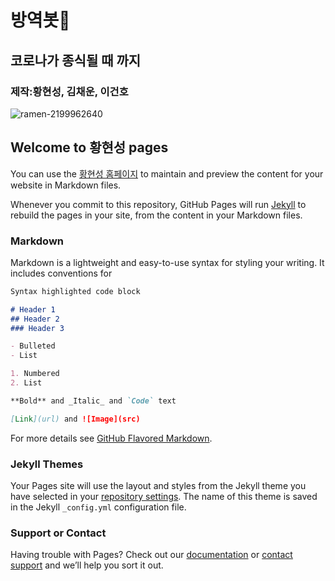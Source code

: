 # 방역봇👀
## 코로나가 종식될 때 까지
### 제작:황현성, 김채운, 이건호 


![ramen-2199962640](https://pixabay.com/get/gb5a67f1dbb06096262900f23dac751187301e1a815a6f564aa2fa730182a0a5ffa3a75da3993f90a71ffe4f71b8a4573_640.png)



## Welcome to 황현성 pages

You can use the [황현성 홈페이지](https://hhs1260.github.io/quarantinebot/) to maintain and preview the content for your website in Markdown files.

Whenever you commit to this repository, GitHub Pages will run [Jekyll](https://jekyllrb.com/) to rebuild the pages in your site, from the content in your Markdown files.

### Markdown

Markdown is a lightweight and easy-to-use syntax for styling your writing. It includes conventions for

```markdown
Syntax highlighted code block

# Header 1
## Header 2
### Header 3

- Bulleted
- List

1. Numbered
2. List

**Bold** and _Italic_ and `Code` text

[Link](url) and ![Image](src)
```

For more details see [GitHub Flavored Markdown](https://guides.github.com/features/mastering-markdown/).

### Jekyll Themes

Your Pages site will use the layout and styles from the Jekyll theme you have selected in your [repository settings](https://github.com/hhs1260/quarantinebot/settings/pages). The name of this theme is saved in the Jekyll `_config.yml` configuration file.

### Support or Contact

Having trouble with Pages? Check out our [documentation](https://docs.github.com/categories/github-pages-basics/) or [contact support](https://support.github.com/contact) and we’ll help you sort it out.
